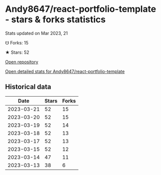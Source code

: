 # Andy8647/react-portfolio-template - stars & forks statistics

Stats updated on Mar 2023, 21

☋ Forks: 15

★ Stars: 52

[Open repository](https://github.com/Andy8647/react-portfolio-template)

[Open detailed stats for Andy8647/react-portfolio-template](https://reviewgithub.com/rep/Andy8647/react-portfolio-template)

## Historical data
| Date | Stars | Forks |
|------|-------|-------|
| 2023-03-21 | 52 | 15 | 
| 2023-03-20 | 52 | 15 | 
| 2023-03-19 | 52 | 14 | 
| 2023-03-18 | 52 | 13 | 
| 2023-03-17 | 52 | 13 | 
| 2023-03-15 | 52 | 12 | 
| 2023-03-14 | 47 | 11 | 
| 2023-03-13 | 38 | 6 | 

